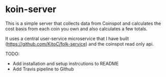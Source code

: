 # koin-server

This is a simple server that collects data from Coinspot and calculates the cost basis from each coin you own and also calculates a few totals.

It uses a central user-service microservice that I have built (https://github.com/KitoC/folk-service) and the coinspot read only api.

TODO:
- Add installation and setup instrcutions to README
- Add Travis pipeline to Github
 
